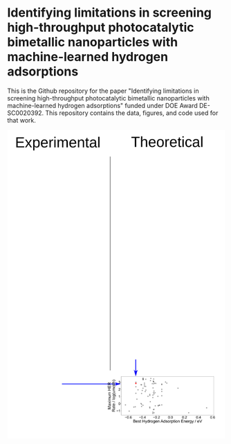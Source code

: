 # Identifying limitations in screening high-throughput photocatalytic bimetallic nanoparticles with machine-learned hydrogen adsorptions

This is the Github repository for the paper "Identifying limitations in screening high-throughput photocatalytic bimetallic nanoparticles with machine-learned hydrogen adsorptions" funded under DOE Award DE-SC0020392. This repository contains the data, figures, and code used for that work. 

<img src="https://github.com/ulissigroup/DOE_HER/blob/main/figures/fig_3.svg" width="700">
